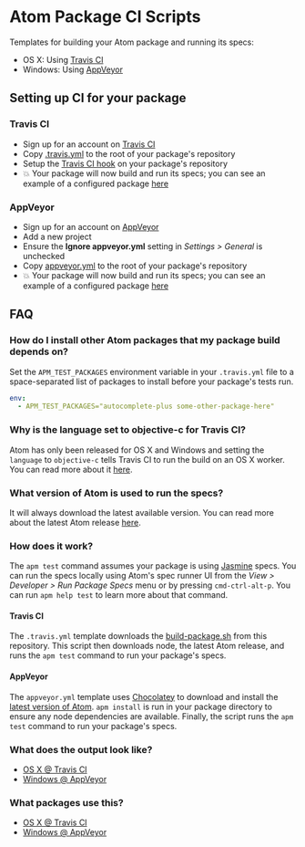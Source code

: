 # Atom Package CI Scripts

Templates for building your Atom package and running its specs:

* OS X: Using [Travis CI](https://travis-ci.org)
* Windows: Using [AppVeyor](http://appveyor.com)

## Setting up CI for your package

### Travis CI

* Sign up for an account on [Travis CI](https://travis-ci.org)
* Copy [.travis.yml](https://raw.githubusercontent.com/atom/ci/master/.travis.yml)
  to the root of your package's repository
* Setup the [Travis CI hook](http://docs.travis-ci.com/user/getting-started/#Step-two%3A-Activate-GitHub-Webhook) on your package's repository
* :boom: Your package will now build and run its specs; you can see an example
  of a configured package [here](https://travis-ci.org/atom/wrap-guide)

### AppVeyor

* Sign up for an account on [AppVeyor](http://appveyor.com)
* Add a new project
* Ensure the **Ignore appveyor.yml** setting in *Settings > General* is unchecked
* Copy [appveyor.yml](https://raw.githubusercontent.com/atom/ci/master/appveyor.yml)
  to the root of your package's repository
* :boom: Your package will now build and run its specs; you can see an example
  of a configured package [here](https://ci.appveyor.com/project/kevinsawicki/wrap-guide)

## FAQ

### How do I install other Atom packages that my package build depends on?

Set the `APM_TEST_PACKAGES` environment variable in your `.travis.yml` file
to a space-separated list of packages to install before your package's tests
run.

```yml
env:
  - APM_TEST_PACKAGES="autocomplete-plus some-other-package-here"
```

### Why is the language set to objective-c for Travis CI?

Atom has only been released for OS X and Windows and setting the `language`
to `objective-c` tells Travis CI to run the build on an OS X worker. You can
read more about it [here](http://blog.travis-ci.com/introducing-mac-ios-rubymotion-testing).

### What version of Atom is used to run the specs?

It will always download the latest available version. You can read more about
the latest Atom release [here](https://atom.io/releases).

### How does it work?

The `apm test` command assumes your package is using [Jasmine](http://jasmine.github.io)
specs. You can run the specs locally using Atom's spec runner UI from the
_View > Developer > Run Package Specs_ menu or by pressing `cmd-ctrl-alt-p`. You
can run `apm help test` to learn more about that command.

#### Travis CI

The `.travis.yml` template downloads the [build-package.sh](https://raw.githubusercontent.com/atom/ci/master/build-package.sh)
from this repository. This script then downloads node, the latest Atom release,
and runs the `apm test` command to run your package's specs.

#### AppVeyor

The `appveyor.yml` template uses [Chocolatey](https://chocolatey.org/) to
download and install the [latest version of Atom](https://chocolatey.org/packages/Atom).
`apm install` is run in your package directory to ensure any node dependencies
are available. Finally, the script runs the `apm test` command to run your
package's specs.

### What does the output look like?

* [OS X @ Travis CI](https://travis-ci.org/atom/wrap-guide/builds/23774579)
* [Windows @ AppVeyor](https://ci.appveyor.com/project/kevinsawicki/wrap-guide/build/2)

### What packages use this?

* [OS X @ Travis CI](https://github.com/search?q=https%3A%2F%2Fraw.githubusercontent.com%2Fatom%2Fci%2Fmaster%2Fbuild-package.sh+path%3A.travis.yml&type=Code)
* [Windows @ AppVeyor](https://github.com/search?q="cinst+atom"+extension%3Ayml&type=Code)
